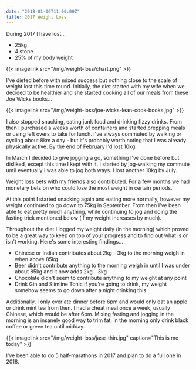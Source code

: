```yaml
---
date: "2018-01-06T11:00:00Z"
title: 2017 Weight Loss
---
```


During 2017 I have lost...

* 25kg
* 4 stone
* 25% of my body weight

{{< imagelink src="/img/weight-loss/chart.png" >}}

I've dieted before with mixed success but nothing close to the scale of weight lost this time round. Initially, the diet started with my wife when we decided to be healthier and she started cooking all of our meals from these Joe Wicks books...

{{< imagelink src="/img/weight-loss/joe-wicks-lean-cook-books.jpg" >}}


I also stopped snacking, eating junk food and drinking fizzy drinks. From then I purchased a weeks worth of containers and started prepping meals or using left overs to take for lunch. I've always commuted by walking or cycling about 8km a day - but it's probably worth noting that I was already physically active. By the end of February I'd lost 10kg.

In March I decided to give jogging a go, something I've done before but disliked, except this time I kept with it. I started by jog-walking my commute until eventually I was able to jog both ways. I lost another 10kg by July.

Weight loss bets with my friends also contributed. For a few months we had monetary bets on who could lose the most weight in certain periods.

At this point I started snacking again and eating more normally, however my weight continued to go down to 75kg in September. From then I've been able to eat pretty much anything, while continuing to jog and doing the fasting trick mentioned below (if my weight increases by much).

Throughout the diet I logged my weight daily (in the morning) which proved to be a great way to keep on top of your progress and to find out what is or isn't working. Here's some interesting findings...

* Chinese or Indian contributes about 2kg - 3kg to the morning weigh in when above 85kg
* Beer didn't contribute anything to the morning weigh in until I was under about 85kg and it now adds 2kg - 3kg
* Chocolate didn't seem to contribute anything to my weight at any point
* Drink Gin and Slimline Tonic if you're going to drink, my weight somehow seems to go down after a night drinking this

Additionally, I only ever ate dinner before 6pm and would only eat an apple or drink mint tea from then. I had a cheat meal once a week, usually Chinese, which would be after 6pm. Mixing fasting and jogging in the morning is an insanely good way to trim fat; in the morning only drink black coffee or green tea until midday.

{{< imagelink src="/img/weight-loss/jase-thin.jpg" caption="This is me today" >}}

I've been able to do 5 half-marathons in 2017 and plan to do a full one in 2018.
